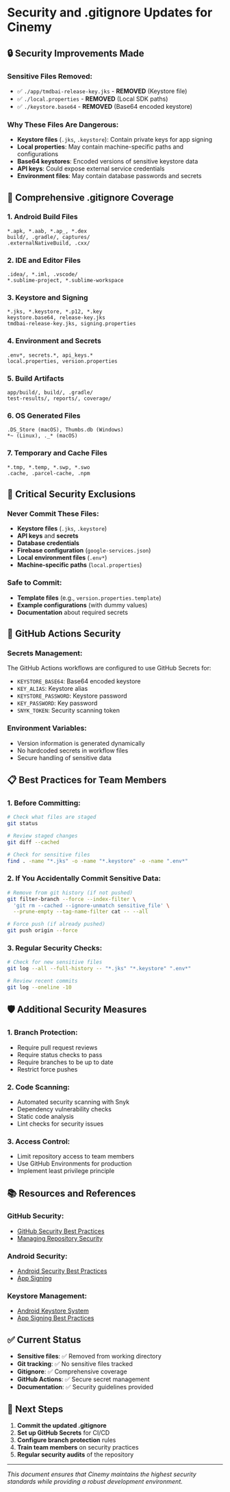 # Security and .gitignore Updates for Cinemy

## 🔒 **Security Improvements Made**

### **Sensitive Files Removed:**
- ✅ `./app/tmdbai-release-key.jks` - **REMOVED** (Keystore file)
- ✅ `./local.properties` - **REMOVED** (Local SDK paths)
- ✅ `./keystore.base64` - **REMOVED** (Base64 encoded keystore)

### **Why These Files Are Dangerous:**
- **Keystore files** (`.jks`, `.keystore`): Contain private keys for app signing
- **Local properties**: May contain machine-specific paths and configurations
- **Base64 keystores**: Encoded versions of sensitive keystore data
- **API keys**: Could expose external service credentials
- **Environment files**: May contain database passwords and secrets

## 📁 **Comprehensive .gitignore Coverage**

### **1. Android Build Files**
```
*.apk, *.aab, *.ap_, *.dex
build/, .gradle/, captures/
.externalNativeBuild, .cxx/
```

### **2. IDE and Editor Files**
```
.idea/, *.iml, .vscode/
*.sublime-project, *.sublime-workspace
```

### **3. Keystore and Signing**
```
*.jks, *.keystore, *.p12, *.key
keystore.base64, release-key.jks
tmdbai-release-key.jks, signing.properties
```

### **4. Environment and Secrets**
```
.env*, secrets.*, api_keys.*
local.properties, version.properties
```

### **5. Build Artifacts**
```
app/build/, build/, .gradle/
test-results/, reports/, coverage/
```

### **6. OS Generated Files**
```
.DS_Store (macOS), Thumbs.db (Windows)
*~ (Linux), ._* (macOS)
```

### **7. Temporary and Cache Files**
```
*.tmp, *.temp, *.swp, *.swo
.cache, .parcel-cache, .npm
```

## 🚨 **Critical Security Exclusions**

### **Never Commit These Files:**
- **Keystore files** (`.jks`, `.keystore`)
- **API keys** and **secrets**
- **Database credentials**
- **Firebase configuration** (`google-services.json`)
- **Local environment files** (`.env*`)
- **Machine-specific paths** (`local.properties`)

### **Safe to Commit:**
- **Template files** (e.g., `version.properties.template`)
- **Example configurations** (with dummy values)
- **Documentation** about required secrets

## 🔧 **GitHub Actions Security**

### **Secrets Management:**
The GitHub Actions workflows are configured to use GitHub Secrets for:
- `KEYSTORE_BASE64`: Base64 encoded keystore
- `KEY_ALIAS`: Keystore alias
- `KEYSTORE_PASSWORD`: Keystore password
- `KEY_PASSWORD`: Key password
- `SNYK_TOKEN`: Security scanning token

### **Environment Variables:**
- Version information is generated dynamically
- No hardcoded secrets in workflow files
- Secure handling of sensitive data

## 📋 **Best Practices for Team Members**

### **1. Before Committing:**
```bash
# Check what files are staged
git status

# Review staged changes
git diff --cached

# Check for sensitive files
find . -name "*.jks" -o -name "*.keystore" -o -name ".env*"
```

### **2. If You Accidentally Commit Sensitive Data:**
```bash
# Remove from git history (if not pushed)
git filter-branch --force --index-filter \
  'git rm --cached --ignore-unmatch sensitive_file' \
  --prune-empty --tag-name-filter cat -- --all

# Force push (if already pushed)
git push origin --force
```

### **3. Regular Security Checks:**
```bash
# Check for new sensitive files
git log --all --full-history -- "*.jks" "*.keystore" ".env*"

# Review recent commits
git log --oneline -10
```

## 🛡️ **Additional Security Measures**

### **1. Branch Protection:**
- Require pull request reviews
- Require status checks to pass
- Require branches to be up to date
- Restrict force pushes

### **2. Code Scanning:**
- Automated security scanning with Snyk
- Dependency vulnerability checks
- Static code analysis
- Lint checks for security issues

### **3. Access Control:**
- Limit repository access to team members
- Use GitHub Environments for production
- Implement least privilege principle

## 📚 **Resources and References**

### **GitHub Security:**
- [GitHub Security Best Practices](https://docs.github.com/en/github/security)
- [Managing Repository Security](https://docs.github.com/en/github/administering-a-repository/managing-security-and-analysis-settings-for-your-repository)

### **Android Security:**
- [Android Security Best Practices](https://developer.android.com/topic/security/best-practices)
- [App Signing](https://developer.android.com/studio/publish/app-signing)

### **Keystore Management:**
- [Android Keystore System](https://developer.android.com/training/articles/keystore)
- [App Signing Best Practices](https://developer.android.com/studio/publish/app-signing#security-considerations)

## ✅ **Current Status**

- **Sensitive files**: ✅ Removed from working directory
- **Git tracking**: ✅ No sensitive files tracked
- **Gitignore**: ✅ Comprehensive coverage
- **GitHub Actions**: ✅ Secure secret management
- **Documentation**: ✅ Security guidelines provided

## 🚀 **Next Steps**

1. **Commit the updated .gitignore**
2. **Set up GitHub Secrets** for CI/CD
3. **Configure branch protection** rules
4. **Train team members** on security practices
5. **Regular security audits** of the repository

---

*This document ensures that Cinemy maintains the highest security standards while providing a robust development environment.*
